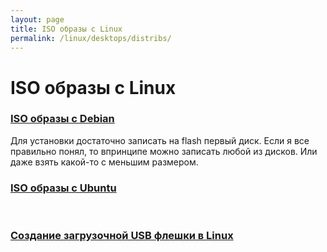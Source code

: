 ```yaml
---
layout: page
title: ISO образы с Linux
permalink: /linux/desktops/distribs/
---
```


# ISO образы с Linux

### [ISO образы с Debian](http://cdimage.debian.org/debian-cd/)

Для установки достаточно записать на flash первый диск. Если я все правильно понял, то впринципе можно записать любой из дисков. Или даже взять какой-то с меньшим размером.

### [ISO образы с Ubuntu](http://cdimage.ubuntu.com/)


<br/>

### [Создание загрузочной USB флешки в Linux](/linux/desktops/linux-live-usb-flash/)
